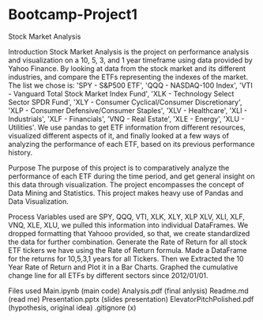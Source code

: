 # Bootcamp-Project1
Stock Market Analysis

Introduction
Stock Market Analysis is the project on performance analysis and visualization on a 10, 5, 3, and 1 year timeframe using data provided by Yahoo Finance. By looking at data from the stock market and its different industries, and compare the ETFs representing the indexes of the market. The list we chose is: 'SPY - S&P500 ETF', 'QQQ - NASDAQ-100 Index', 'VTI - Vanguard Total Stock Market Index Fund', 'XLK - Technology Select Sector SPDR Fund', 'XLY - Consumer Cyclical/Consumer Discretionary', 'XLP - Consumer Defensive/Consumer Staples', 'XLV - Healthcare', 'XLI - Industrials', 'XLF - Financials', 'VNQ - Real Estate', 'XLE - Energy', 'XLU - Utilities'. We use pandas to get ETF information from different resources, visualized different aspects of it, and finally looked at a few ways of analyzing the performance of each ETF, based on its previous performance history.

Purpose
The purpose of this project is to comparatively analyze the performance of each ETF during the time period, and get general insight on this data through visualization. The project encompasses the concept of Data Mining and Statistics. This project makes heavy use of Pandas and Data Visualization.

Process
Variables used are SPY, QQQ, VTI, XLK, XLY, XLP XLV, XLI, XLF, VNQ, XLE, XLU, we pulled this information into individual DataFrames. We dropped formatting that Yahooo provided, so that, we create standardized the data for further combination. Generate the Rate of Return for all stock ETF tickers we have using the Rate of Return formula. Made a DataFrame for the returns for 10,5,3,1 years for all Tickers. Then we Extracted the 10 Year Rate of Return and Plot it in a Bar Charts. Graphed the cumulative change line for all ETFs by different sectors since 2012/01/01.

Files used
Main.ipynb (main code)
Analysis.pdf (final anlysis)
Readme.md (read me)
Presentation.pptx (slides presentation)
ElevatorPitchPolished.pdf (hypothesis, original idea)
.gitignore (x)